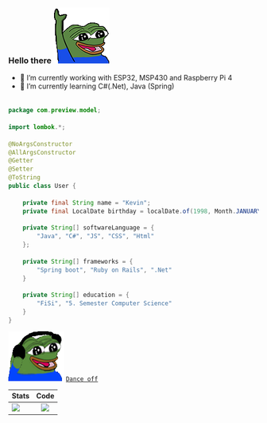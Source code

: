### Hello there ![alt text](https://github.com/Ktechen/Ktechen/blob/main/picture/pepe-pepe-the-frog.gif "never gonna give you up")

- 🔭 I’m currently working with ESP32, MSP430 and Raspberry Pi 4
- 🌱 I’m currently learning C#(.Net), Java (Spring)

```java

package com.preview.model;

import lombok.*;

@NoArgsConstructor
@AllArgsConstructor
@Getter
@Setter
@ToString
public class User {

    private final String name = "Kevin";
    private final LocalDate birthday = localDate.of(1998, Month.JANUARY, 8);
    
    private String[] softwareLanguage = {
        "Java", "C#", "JS", "CSS", "Html"
    };
    
    private String[] frameworks = {
        "Spring boot", "Ruby on Rails", ".Net"
    }

    private String[] education = {
        "FiSi", "5. Semester Computer Science"
    }
}

```

![alt text](https://github.com/Ktechen/Ktechen/blob/main/picture/pepo-jam-pepe.png "never gonna give you up")
[`Dance off`](https://www.youtube.com/watch?v=dQw4w9WgXcQ) 

|    Stats     |      Code      | 
| ------------- |:-------------:| 
|   <img height="180em" src="https://github-readme-stats-eight-theta.vercel.app/api?username=ktechen&show_icons=true&theme=vue-dark&include_all_commits=true&count_private=true" />      | <img height="180em" src="https://github-readme-stats-eight-theta.vercel.app/api/top-langs/?username=ktechen&layout=compact&exclude_lang=java+r&theme=vue-dark" /> | 

<!--
<a href="https://github.com/Ktechen">
  <img height="180em" src="https://github-readme-stats-eight-theta.vercel.app/api?username=ktechen&show_icons=true&theme=vue-dark&include_all_commits=true&count_private=true" />
  <img height="180em" src="https://github-readme-stats-eight-theta.vercel.app/api/top-langs/?username=ktechen&layout=compact&exclude_lang=java+r&theme=vue-dark" />
</a>
<!--
**Ktechen/Ktechen** is a ✨ _special_ ✨ repository because its `README.md` (this file) appears on your GitHub profile.

Here are some ideas to get you started:

- 🔭 I’m currently working on ...
- 🌱 I’m currently learning ...
- 👯 I’m looking to collaborate on ...
- 🤔 I’m looking for help with ...
- 💬 Ask me about ...
- 📫 How to reach me: ...
- 😄 Pronouns: ...
- ⚡ Fun fact: ...
-->
